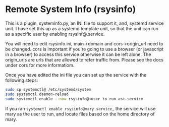 # Remote System Info (rsysinfo) 

This is a plugin, systeminfo.py, an INI file to support it, and, systemd service unit. 
I have set this up as a systemd template unit, so that the unit can run as a specific user by enabling 
rsysinf@<user to run as>.service.

You will need to edit rsysinfo.ini, main->domain and cors->origin_url need to be changed. cors is 
important if you're going to use a browser (or javascript in a browser) to access this service otherwise
it can be left alone. The origin_urls are urls that are allowed to refer traffic from. 
Please see the docs under cors for more informatiom.

Once you have edited the ini file you can set up the service with the following steps:

```bash
sudo cp systemctl@ /etc/systemd/system
sudo systemctl daemon-reload
sudo systemctl enable --now rsysinfo@<user to run as>.service
```

If you ran `systemctl enable rsysinfo@mary.service,` the service will use mary as the user to run, 
and locate files based on the home directory of mary. 
